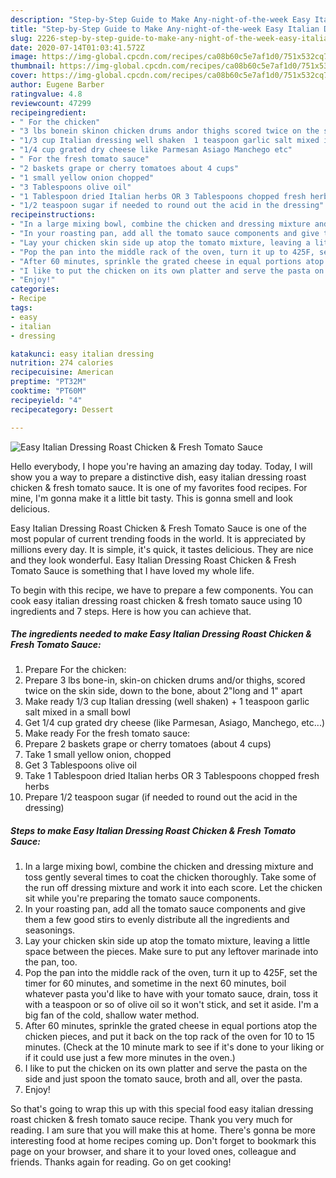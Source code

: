 ```yaml
---
description: "Step-by-Step Guide to Make Any-night-of-the-week Easy Italian Dressing Roast Chicken &amp;amp; Fresh Tomato Sauce"
title: "Step-by-Step Guide to Make Any-night-of-the-week Easy Italian Dressing Roast Chicken &amp;amp; Fresh Tomato Sauce"
slug: 2226-step-by-step-guide-to-make-any-night-of-the-week-easy-italian-dressing-roast-chicken-and-amp-fresh-tomato-sauce
date: 2020-07-14T01:03:41.572Z
image: https://img-global.cpcdn.com/recipes/ca08b60c5e7af1d0/751x532cq70/easy-italian-dressing-roast-chicken-fresh-tomato-sauce-recipe-main-photo.jpg
thumbnail: https://img-global.cpcdn.com/recipes/ca08b60c5e7af1d0/751x532cq70/easy-italian-dressing-roast-chicken-fresh-tomato-sauce-recipe-main-photo.jpg
cover: https://img-global.cpcdn.com/recipes/ca08b60c5e7af1d0/751x532cq70/easy-italian-dressing-roast-chicken-fresh-tomato-sauce-recipe-main-photo.jpg
author: Eugene Barber
ratingvalue: 4.8
reviewcount: 47299
recipeingredient:
- " For the chicken"
- "3 lbs bonein skinon chicken drums andor thighs scored twice on the skin side down to the bone about 2long and 1 apart"
- "1/3 cup Italian dressing well shaken  1 teaspoon garlic salt mixed in a small bowl"
- "1/4 cup grated dry cheese like Parmesan Asiago Manchego etc"
- " For the fresh tomato sauce"
- "2 baskets grape or cherry tomatoes about 4 cups"
- "1 small yellow onion chopped"
- "3 Tablespoons olive oil"
- "1 Tablespoon dried Italian herbs OR 3 Tablespoons chopped fresh herbs"
- "1/2 teaspoon sugar if needed to round out the acid in the dressing"
recipeinstructions:
- "In a large mixing bowl, combine the chicken and dressing mixture and toss gently several times to coat the chicken thoroughly. Take some of the run off dressing mixture and work it into each score. Let the chicken sit while you&#39;re preparing the tomato sauce components."
- "In your roasting pan, add all the tomato sauce components and give them a few good stirs to evenly distribute all the ingredients and seasonings."
- "Lay your chicken skin side up atop the tomato mixture, leaving a little space between the pieces. Make sure to put any leftover marinade into the pan, too."
- "Pop the pan into the middle rack of the oven, turn it up to 425F, set the timer for 60 minutes, and sometime in the next 60 minutes, boil whatever pasta you&#39;d like to have with your tomato sauce, drain, toss it with a teaspoon or so of olive oil so it won&#39;t stick, and set it aside. I&#39;m a big fan of the cold, shallow water method."
- "After 60 minutes, sprinkle the grated cheese in equal portions atop the chicken pieces, and put it back on the top rack of the oven for 10 to 15 minutes. (Check at the 10 minute mark to see if it&#39;s done to your liking or if it could use just a few more minutes in the oven.)"
- "I like to put the chicken on its own platter and serve the pasta on the side and just spoon the tomato sauce, broth and all, over the pasta."
- "Enjoy!"
categories:
- Recipe
tags:
- easy
- italian
- dressing

katakunci: easy italian dressing 
nutrition: 274 calories
recipecuisine: American
preptime: "PT32M"
cooktime: "PT60M"
recipeyield: "4"
recipecategory: Dessert

---
```



![Easy Italian Dressing Roast Chicken &amp; Fresh Tomato Sauce](https://img-global.cpcdn.com/recipes/ca08b60c5e7af1d0/751x532cq70/easy-italian-dressing-roast-chicken-fresh-tomato-sauce-recipe-main-photo.jpg)

Hello everybody, I hope you're having an amazing day today. Today, I will show you a way to prepare a distinctive dish, easy italian dressing roast chicken &amp; fresh tomato sauce. It is one of my favorites food recipes. For mine, I'm gonna make it a little bit tasty. This is gonna smell and look delicious.



Easy Italian Dressing Roast Chicken &amp; Fresh Tomato Sauce is one of the most popular of current trending foods in the world. It is appreciated by millions every day. It is simple, it's quick, it tastes delicious. They are nice and they look wonderful. Easy Italian Dressing Roast Chicken &amp; Fresh Tomato Sauce is something that I have loved my whole life.


To begin with this recipe, we have to prepare a few components. You can cook easy italian dressing roast chicken &amp; fresh tomato sauce using 10 ingredients and 7 steps. Here is how you can achieve that.

<!--inarticleads1-->

##### The ingredients needed to make Easy Italian Dressing Roast Chicken &amp; Fresh Tomato Sauce:

1. Prepare  For the chicken:
1. Prepare 3 lbs bone-in, skin-on chicken drums and/or thighs, scored twice on the skin side, down to the bone, about 2&#34;long and 1&#34; apart
1. Make ready 1/3 cup Italian dressing (well shaken) + 1 teaspoon garlic salt mixed in a small bowl
1. Get 1/4 cup grated dry cheese (like Parmesan, Asiago, Manchego, etc...)
1. Make ready  For the fresh tomato sauce:
1. Prepare 2 baskets grape or cherry tomatoes (about 4 cups)
1. Take 1 small yellow onion, chopped
1. Get 3 Tablespoons olive oil
1. Take 1 Tablespoon dried Italian herbs OR 3 Tablespoons chopped fresh herbs
1. Prepare 1/2 teaspoon sugar (if needed to round out the acid in the dressing)




<!--inarticleads2-->

##### Steps to make Easy Italian Dressing Roast Chicken &amp; Fresh Tomato Sauce:

1. In a large mixing bowl, combine the chicken and dressing mixture and toss gently several times to coat the chicken thoroughly. Take some of the run off dressing mixture and work it into each score. Let the chicken sit while you&#39;re preparing the tomato sauce components.
1. In your roasting pan, add all the tomato sauce components and give them a few good stirs to evenly distribute all the ingredients and seasonings.
1. Lay your chicken skin side up atop the tomato mixture, leaving a little space between the pieces. Make sure to put any leftover marinade into the pan, too.
1. Pop the pan into the middle rack of the oven, turn it up to 425F, set the timer for 60 minutes, and sometime in the next 60 minutes, boil whatever pasta you&#39;d like to have with your tomato sauce, drain, toss it with a teaspoon or so of olive oil so it won&#39;t stick, and set it aside. I&#39;m a big fan of the cold, shallow water method.
1. After 60 minutes, sprinkle the grated cheese in equal portions atop the chicken pieces, and put it back on the top rack of the oven for 10 to 15 minutes. (Check at the 10 minute mark to see if it&#39;s done to your liking or if it could use just a few more minutes in the oven.)
1. I like to put the chicken on its own platter and serve the pasta on the side and just spoon the tomato sauce, broth and all, over the pasta.
1. Enjoy!




So that's going to wrap this up with this special food easy italian dressing roast chicken &amp; fresh tomato sauce recipe. Thank you very much for reading. I am sure that you will make this at home. There's gonna be more interesting food at home recipes coming up. Don't forget to bookmark this page on your browser, and share it to your loved ones, colleague and friends. Thanks again for reading. Go on get cooking!
